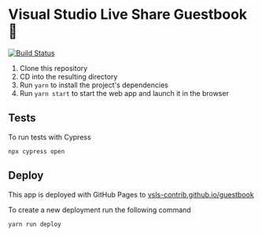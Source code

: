 # Visual Studio Live Share Guestbook 📖

[![Build Status](https://dev.azure.com/vsls-contrib/vsls-guestbook/_apis/build/status/vsls-contrib.vsls-guestbook?branchName=master)](https://dev.azure.com/vsls-contrib/vsls-guestbook/_build/latest?definitionId=1&branchName=master)

1. Clone this repository
2. CD into the resulting directory
3. Run `yarn` to install the project's dependencies
4. Run `yarn start` to start the web app and launch it in the browser

## Tests

To run tests with Cypress

```
npx cypress open
```

## Deploy

This app is deployed with GitHub Pages to [vsls-contrib.github.io/guestbook](https://vsls-contrib.github.io/guestbook/)

To create a new deployment run the following command

```
yarn run deploy
```
